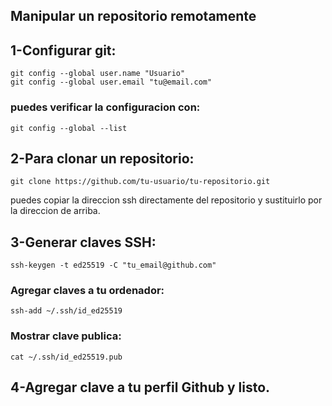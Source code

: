 ##  Manipular un repositorio remotamente
## 1-Configurar git:
    git config --global user.name "Usuario"
    git config --global user.email "tu@email.com"
### puedes verificar la configuracion con:
    git config --global --list
## 2-Para clonar un repositorio:
    git clone https://github.com/tu-usuario/tu-repositorio.git
  puedes copiar la direccion ssh directamente del repositorio y sustituirlo por la direccion de arriba.

## 3-Generar claves SSH:
    ssh-keygen -t ed25519 -C "tu_email@github.com"
### Agregar claves a tu ordenador:
    ssh-add ~/.ssh/id_ed25519
### Mostrar clave publica:
    cat ~/.ssh/id_ed25519.pub
## 4-Agregar clave a tu perfil Github y listo.
   
